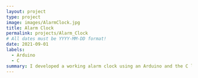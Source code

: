 ```yaml
---
layout: project
type: project
image: images/AlarmClock.jpg
title: Alarm Clock
permalink: projects/Alarm_Clock
# All dates must be YYYY-MM-DD format!
date: 2021-09-01
labels:
  - Arduino
  - C
summary: I developed a working alarm clock using an Arduino and the C language.
---
```

